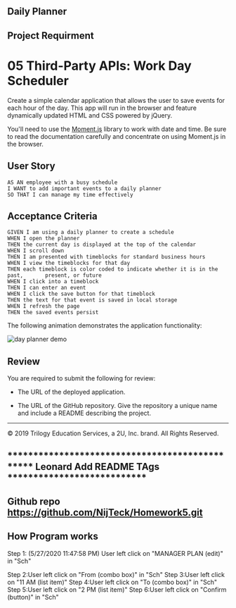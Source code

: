 ## Daily Planner 

## Project Requirment 
# 05 Third-Party APIs: Work Day Scheduler

Create a simple calendar application that allows the user to save events for each hour of the day. This app will run in the browser and feature dynamically updated HTML and CSS powered by jQuery.

You'll need to use the [Moment.js](https://momentjs.com/) library to work with date and time. Be sure to read the documentation carefully and concentrate on using Moment.js in the browser.

## User Story

```
AS AN employee with a busy schedule
I WANT to add important events to a daily planner
SO THAT I can manage my time effectively
```

## Acceptance Criteria

```
GIVEN I am using a daily planner to create a schedule
WHEN I open the planner
THEN the current day is displayed at the top of the calendar
WHEN I scroll down
THEN I am presented with timeblocks for standard business hours
WHEN I view the timeblocks for that day
THEN each timeblock is color coded to indicate whether it is in the past,       present, or future
WHEN I click into a timeblock
THEN I can enter an event
WHEN I click the save button for that timeblock
THEN the text for that event is saved in local storage
WHEN I refresh the page
THEN the saved events persist
```

The following animation demonstrates the application functionality:

![day planner demo](./Assets/05-third-party-apis-homework-demo.gif)

## Review

You are required to submit the following for review:

* The URL of the deployed application.

* The URL of the GitHub repository. Give the repository a unique name and include a README describing the project.

- - -
© 2019 Trilogy Education Services, a 2U, Inc. brand. All Rights Reserved.





## ***********************************************  Leonard Add README TAgs ***************************

 ## Github repo https://github.com/NijTeck/Homework5.git
 
 ## How Program works 

 Step 1: (‎5/‎27/‎2020 11:47:58 PM) User left click on "MANAGER PLAN (edit)" in "Sch"


Step 2:User left click on "From (combo box)" in "Sch"
Step 3:User left click on "11 AM (list item)"
Step 4:User left click on "To (combo box)" in "Sch"
Step 5:User left click on "2 PM (list item)"
Step 6:User left click on "Confirm (button)" in "Sch"






